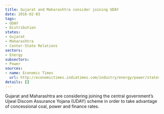 ```yaml
---
title: Gujarat and Maharashtra consider joining UDAY
date: 2016-02-03
tags:
- UDAY
- Distribution
states:
- Gujarat
- Maharashtra
- Center-State Relations
sectors:
- Energy
subsectors:
- Power
sources:
- name: Economic Times
  url: http://economictimes.indiatimes.com/industry/energy/power/states-line-up-to-join-centres-uday-scheme-for-power-distribution-cos/articleshow/50749402.cms
details: []
---
```


Gujarat and Maharashtra are considering joining the central government’s Ujwal Discom Assurance Yojana (UDAY) scheme in order to take advantage of concessional coal, power and finance rates.
